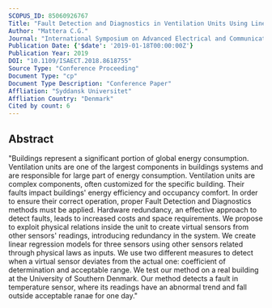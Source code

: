 ```yaml
---
SCOPUS_ID: 85060926767
Title: "Fault Detection and Diagnostics in Ventilation Units Using Linear Regression Virtual Sensors"
Author: "Mattera C.G."
Journal: "International Symposium on Advanced Electrical and Communication Technologies, ISAECT 2018 - Proceedings"
Publication Date: {'$date': '2019-01-18T00:00:00Z'}
Publication Year: 2019
DOI: "10.1109/ISAECT.2018.8618755"
Source Type: "Conference Proceeding"
Document Type: "cp"
Document Type Description: "Conference Paper"
Affliation: "Syddansk Universitet"
Affliation Country: "Denmark"
Cited by count: 6
---
```


## Abstract
"Buildings represent a significant portion of global energy consumption. Ventilation units are one of the largest components in buildings systems and are responsible for large part of energy consumption. Ventilation units are complex components, often customized for the specific building. Their faults impact buildings' energy efficiency and occupancy comfort. In order to ensure their correct operation, proper Fault Detection and Diagnostics methods must be applied. Hardware redundancy, an effective approach to detect faults, leads to increased costs and space requirements. We propose to exploit physical relations inside the unit to create virtual sensors from other sensors' readings, introducing redundancy in the system. We create linear regression models for three sensors using other sensors related through physical laws as inputs. We use two different measures to detect when a virtual sensor deviates from the actual one: coefficient of determination and acceptable range. We test our method on a real building at the University of Southern Denmark. Our method detects a fault in temperature sensor, where its readings have an abnormal trend and fall outside acceptable ranae for one day."
